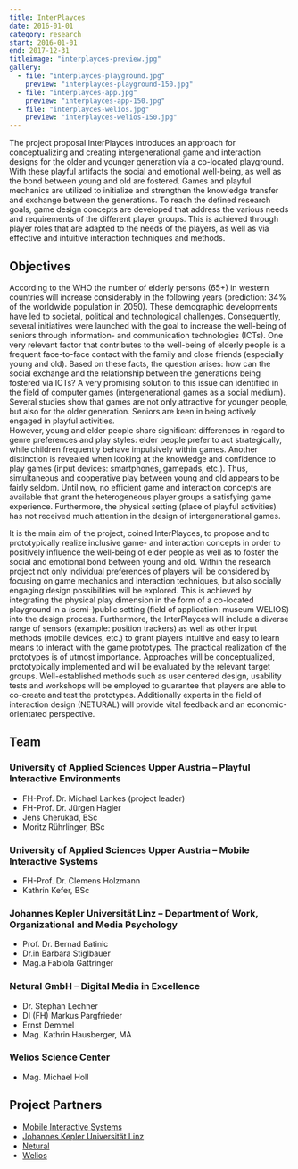 ```yaml
---
title: InterPlayces
date: 2016-01-01
category: research
start: 2016-01-01
end: 2017-12-31
titleimage: "interplayces-preview.jpg"
gallery:
  - file: "interplayces-playground.jpg"
    preview: "interplayces-playground-150.jpg"
  - file: "interplayces-app.jpg"
    preview: "interplayces-app-150.jpg"
  - file: "interplayces-welios.jpg"
    preview: "interplayces-welios-150.jpg"
---
```


The project proposal InterPlayces introduces an approach for conceptualizing and creating intergenerational game and interaction designs for the older and younger generation via a co-located playground. With these playful artifacts the social and emotional well-being, as well as the bond between young and old are fostered. Games and playful mechanics are utilized to initialize and strengthen the knowledge transfer and exchange between the generations. To reach the defined research goals, game design concepts are developed that address the various needs and requirements of the different player groups. This is achieved through player roles that are adapted to the needs of the players, as well as via effective and intuitive interaction techniques and methods.

## Objectives

According to the WHO the number of elderly persons (65+) in western countries will increase considerably in the following years (prediction: 34% of the worldwide population in 2050). These demographic developments have led to societal, political and technological challenges. Consequently, several initiatives were launched with the goal to increase the well-being of seniors through information- and communication technologies (ICTs). One very relevant factor that contributes to the well-being of elderly people is a frequent face-to-face contact with the family and close friends (especially young and old). Based on these facts, the question arises: how can the social exchange and the relationship between the generations being fostered via ICTs? A very promising solution to this issue can identified in the field of computer games (intergenerational games as a social medium). Several studies show that games are not only attractive for younger people, but also for the older generation. Seniors are keen in being actively engaged in playful activities.  
However, young and elder people share significant differences in regard to genre preferences and play styles: elder people prefer to act strategically, while children frequently behave impulsively within games. Another distinction is revealed when looking at the knowledge and confidence to play games (input devices: smartphones, gamepads, etc.). Thus, simultaneous and cooperative play between young and old appears to be fairly seldom. Until now, no efficient game and interaction concepts are available that grant the heterogeneous player groups a satisfying game experience. Furthermore, the physical setting (place of playful activities) has not received much attention in the design of intergenerational games.

It is the main aim of the project, coined InterPlayces, to propose and to prototypically realize inclusive game- and interaction concepts in order to positively influence the well-being of elder people as well as to foster the social and emotional bond between young and old. Within the research project not only individual preferences of players will be considered by focusing on game mechanics and interaction techniques, but also socially engaging design possibilities will be explored. This is achieved by integrating the physical play dimension in the form of a co-located playground in a (semi-)public setting (field of application: museum WELIOS) into the design process. Furthermore, the InterPlayces will include a diverse range of sensors (example: position trackers) as well as other input methods (mobile devices, etc.) to grant players intuitive and easy to learn means to interact with the game prototypes. The practical realization of the prototypes is of utmost importance. Approaches will be conceptualized, prototypically implemented and will be evaluated by the relevant target groups. Well-established methods such as user centered design, usability tests and workshops will be employed to guarantee that players are able to co-create and test the prototypes. Additionally experts in the field of interaction design (NETURAL) will provide vital feedback and an economic-orientated perspective.

## Team

### University of Applied Sciences Upper Austria &ndash; Playful Interactive Environments

* FH-Prof. Dr. Michael Lankes (project leader)
* FH-Prof. Dr. Jürgen Hagler
* Jens Cherukad, BSc
* Moritz Rührlinger, BSc

### University of Applied Sciences Upper Austria &ndash; Mobile Interactive Systems

* FH-Prof. Dr. Clemens Holzmann
* Kathrin Kefer, BSc

### Johannes Kepler Universität Linz &ndash; Department of Work, Organizational and Media Psychology

* Prof. Dr. Bernad Batinic
* Dr.in Barbara Stiglbauer
* Mag.a Fabiola Gattringer

### Netural GmbH &ndash; Digital Media in Excellence

* Dr. Stephan Lechner
* DI (FH) Markus Pargfrieder
* Ernst Demmel
* Mag. Kathrin Hausberger, MA

### Welios Science Center

* Mag. Michael Holl

## Project Partners

* [Mobile Interactive Systems](http://mint.fh-hagenberg.at/)
* [Johannes Kepler Universität Linz](http://aom.jku.at/)
* [Netural](http://www.netural.com/)
* [Welios](http://www.welios.at/)